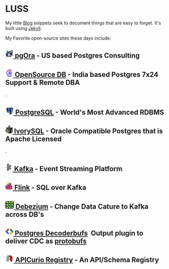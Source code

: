 # LUSS

My little [Blog](http://lussier.io) snippets seek to document things that are easy to forget.  It's built using [Jekyll](https://jekyllrb.com).

My Favorite open-source sites these days include:

## [<img height=25 width25 src=pgora.jpg>&nbsp;pgOra](https://pgora.com) - US based Postgres Consulting
## [<img height=25 width=25 src=osdb.png>&nbsp;OpenSource DB](https://opensource-db.com) - India based Postgres 7x24 Support & Remote DBA
.
## [<img height=25 width25 src=postgres.jpg>&nbsp;PostgreSQL](https://postgresql.org) - World's Most Advanced RDBMS
## [<img height=25 width25 src=ivorysql.jpg>&nbsp;IvorySQL](https://ivorysql.org) - Oracle Compatible Postgres that is Apache Licensed
.
## [<img height=25 width25 src=kafka.png>&nbsp;Kafka](https://kafka.apache.org) - Event Streaming Platform
## [<img height=25 width25 src=flink.png>&nbsp;Flink](https://flink.apache.org) - SQL over Kafka
## [<img height=25 width25 src=debezium.png>&nbsp;Debezium](https://debezium.io) - Change Data Cature to Kafka across DB's
## [<img height=25 width25 src=protobufs.jpg>&nbsp;Postgres Decoderbufs](https://github.com/debezium/postgres-decoderbufs)&nbsp;&nbsp;Output plugin to deliver CDC as [protobufs](https://protobuf.dev)
## [<img height=25 width25 src=apicurio.png>&nbsp;APICurio Registry](https://www.apicur.io/registry/) - An API/Schema Registry


